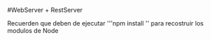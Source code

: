 #WebServer + RestServer

Recuerden que deben de ejecutar '''npm install '' para recostruir 
los modulos de Node 